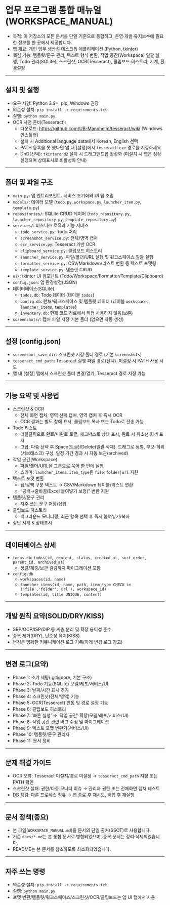 # 업무 프로그램 통합 매뉴얼 (WORKSPACE_MANUAL)

- 목적: 이 저장소의 모든 문서를 단일 기준으로 통합하고, 운영·개발·유지보수에 필요한 정보를 한 곳에서 제공합니다.
- 앱 개요: 개인 업무 생산성 데스크톱 애플리케이션 (Python, tkinter)
- 핵심 기능: 템플릿/문구 관리, 텍스트 형식 변환, 작업 공간(Workspace) 일괄 실행, Todo 관리(SQLite), 스크린샷, OCR(Tesseract), 클립보드 히스토리, 시계, 환경설정

---

## 설치 및 실행

- 요구 사항: Python 3.9+, pip, Windows 권장
- 의존성 설치: `pip install -r requirements.txt`
- 실행: `python main.py`
- OCR 사전 준비(Tesseract):
  - 다운로드: https://github.com/UB-Mannheim/tesseract/wiki (Windows 인스톨러)
  - 설치 시 Additional language data에서 Korean, English 선택
  - PATH 등록을 못 했다면 앱 내 [설정]에서 `tesseract.exe` 경로를 지정하세요
  - DnD(선택): `tkinterdnd2` 설치 시 드래그앤드롭 활성화 (미설치 시 앱은 정상 실행되며 상태표시로 비활성화 안내)

---

## 폴더 및 파일 구조

- `main.py`: 앱 엔트리포인트. 서비스 초기화와 UI 탭 조립
- `models/`: 데이터 모델 (`todo.py`, `workspace.py`, `launcher_item.py`, `template.py`)
- `repositories/`: SQLite CRUD 레이어 (`todo_repository.py`, `launcher_repository.py`, `template_repository.py`)
- `services/`: 비즈니스 로직과 기능 서비스
  - `todo_service.py`: Todo 처리
  - `screenshot_service.py`: 전체/영역 캡처
  - `ocr_service.py`: Tesseract 기반 OCR
  - `clipboard_service.py`: 클립보드 히스토리
  - `launcher_service.py`: 파일/폴더/URL 실행 및 워크스페이스 일괄 실행
  - `formatter_service.py`: CSV/Markdown/리스트 변환 등 텍스트 포맷팅
  - `template_service.py`: 템플릿 CRUD
- `ui/`: tkinter UI 컴포넌트 (Todo/Workspace/Formatter/Template/Clipboard)
- `config.json`: 앱 환경설정(JSON)
- 데이터베이스(SQLite)
  - `todos.db`: Todo 데이터 (테이블 `todos`)
  - `config.db`: 런처/워크스페이스 및 템플릿 데이터 (테이블 `workspaces`, `launcher_items`, `templates`)
  - `inventory.db`: 현재 코드 경로에서 직접 사용하지 않음(보존)
- `screenshots/`: 캡처 파일 저장 기본 폴더 (없으면 자동 생성)

---

## 설정 (config.json)

- `screenshot_save_dir`: 스크린샷 저장 폴더 경로 (기본 `screenshots`)
- `tesseract_cmd_path`: Tesseract 실행 파일 경로(선택). 미설정 시 PATH 사용 시도
- 앱 내 [설정] 탭에서 스크린샷 폴더 변경/열기, Tesseract 경로 지정 가능

---

## 기능 요약 및 사용법

- 스크린샷 & OCR
  - 전체 화면 캡처, 영역 선택 캡처, 영역 캡처 후 즉시 OCR
  - OCR 결과는 별도 창에 표시, 클립보드 복사 또는 Todo로 전송 가능
- Todo 리스트
  - 더블클릭으로 완료/미완료 토글, 체크박스로 상태 표시, 완료 시 취소선·회색 표시
  - 고급: 다중 선택 후 Space(토글)/Delete(일괄 삭제), 드래그로 정렬, 부모-하위(서브태스크) 구성, 일정 기간 경과 시 자동 보관(archived)
- 작업 공간(Workspace)
  - 파일/폴더/URL을 그룹으로 묶어 한 번에 실행
  - 스키마: `launcher_items.item_type`은 `file|folder|url` 지원
- 텍스트 포맷 변환
  - 탭/공백 구분 텍스트 → CSV/Markdown 테이블/리스트 변환
  - “공백→줄바꿈(Excel 붙여넣기 보정)” 변환 지원
- 템플릿/문구 관리
  - 자주 쓰는 문구 저장/삽입
- 클립보드 히스토리
  - 백그라운드 모니터링, 최근 항목 선택 후 즉시 붙여넣기/복사
- 상단 시계 & 상태표시

---

## 데이터베이스 상세

- `todos.db`: `todos(id, content, status, created_at, sort_order, parent_id, archived_at)`
  - 정렬/계층/보관 컬럼까지 마이그레이션 포함
- `config.db`
  - `workspaces(id, name)`
  - `launcher_items(id, name, path, item_type CHECK in ('file','folder','url'), workspace_id)`
  - `templates(id, title UNIQUE, content)`

---

## 개발 원칙 요약(SOLID/DRY/KISS)

- SRP/OCP/ISP/DIP 등 계층 분리 및 확장 용이성 준수
- 중복 제거(DRY), 단순성 유지(KISS)
- 변경은 명확한 커뮤니케이션·로그 기록(아래 변경 로그 참고)

---

## 변경 로그(요약)

- Phase 1: 초기 세팅(.gitignore, 기본 구조)
- Phase 2: Todo 기능(SQLite) 모델/레포/서비스/UI
- Phase 3: 날짜/시간 표시 추가
- Phase 4: 스크린샷(전체/영역) 기능
- Phase 5: OCR(Tesseract) 연동 및 경로 설정 기능
- Phase 6: 클립보드 히스토리
- Phase 7: ‘빠른 실행’ → ‘작업 공간’ 확장(모델/레포/서비스/UI)
- Phase 8: 작업 공간 관련 버그 수정 및 마이그레이션
- Phase 9: 텍스트 포맷 변환기(서비스/UI)
- Phase 10: 템플릿/문구 관리자
- Phase 11: 문서 정비

---

## 문제 해결 가이드

- OCR 오류: Tesseract 미설치/경로 미설정 → `tesseract_cmd_path` 지정 또는 PATH 확인
- 스크린샷 실패: 권한/다중 모니터 이슈 → 관리자 권한 또는 전체화면 캡처 테스트
- DB 잠김: 다른 프로세스 점유 → 앱 종료 후 재시도, 백업 후 재실행

---

## 문서 정책(중요)

- 본 파일(`WORKSPACE_MANUAL.md`)을 문서의 단일 출처(SSOT)로 사용합니다.
- 기존 `docs/*.md`는 본 통합 문서로 병합되었으며, 중복 문서는 정리·삭제되었습니다.
- README는 본 문서를 참조하도록 최소화되었습니다.

---

## 자주 쓰는 명령

- 의존성 설치: `pip install -r requirements.txt`
- 실행: `python main.py`
- 포맷 변환/템플릿/워크스페이스/스크린샷/OCR/클립보드는 앱 UI 탭에서 사용
